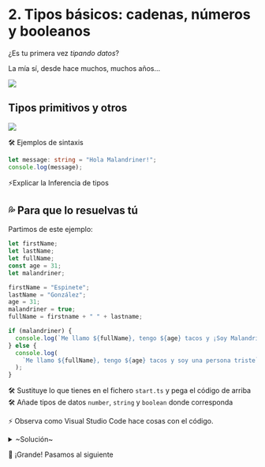 
# 2. Tipos básicos: cadenas, números y booleanos

¿Es tu primera vez _tipando datos_?

La mía sí, desde hace muchos, muchos años…

![][image-1]


## Tipos primitivos y otros

![][image-2]

🛠 Ejemplos de sintaxis

```ts
let message: string = "Hola Malandriner!";
console.log(message);
```

⚡️Explicar la Inferencia de tipos


## 💦 Para que lo resuelvas tú

Partimos de este ejemplo:

```ts
let firstName;
let lastName;
let fullName;
const age = 31;
let malandriner;

firstName = "Espinete";
lastName = "González";
age = 31;
malandriner = true;
fullName = firstname + " " + lastname;

if (malandriner) {
  console.log(`Me llamo ${fullName}, tengo ${age} tacos y ¡Soy Malandriner!`);
} else {
  console.log(
    `Me llamo ${fullName}, tengo ${age} tacos y soy una persona triste`
  );
}
```


🛠  Sustituye lo que tienes en el fichero `start.ts` y pega el código de arriba
🛠 Añade tipos de datos `number`, `string` y `boolean` donde corresponda

⚡️ Observa como Visual Studio Code hace cosas con el código.


<details>
<summary>~Solución~</summary>

```typescript
let firstName: string;
let lastName: string;
let fullName: string;
const age: number = 31;
let malandriner: boolean;

firstName = "Espinete";
lastName = "González";
age = 31;
malandriner = true;
fullName = firstName + " " + lastName;

if (malandriner) {
  console.log(`Me llamo ${fullName}, tengo ${age} tacos y ¡Soy Malandriner!`);
} else {
  console.log(
    `Me llamo ${fullName}, tengo ${age} tacos y soy una persona triste`
  );
}
```

</details>


🏁 ¡Grande! Pasamos al siguiente

[image-1]:	https://media.tenor.com/GfSX-u7VGM4AAAAM/coding.gif
[image-2]:	https://learn.microsoft.com/en-us/training/modules/typescript-declare-variable-types/media/m02-types.png
